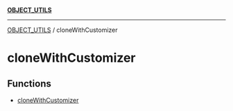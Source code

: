 [**OBJECT_UTILS**](../README.md)

***

[OBJECT_UTILS](../README.md) / cloneWithCustomizer

# cloneWithCustomizer

## Functions

- [cloneWithCustomizer](functions/cloneWithCustomizer.md)
